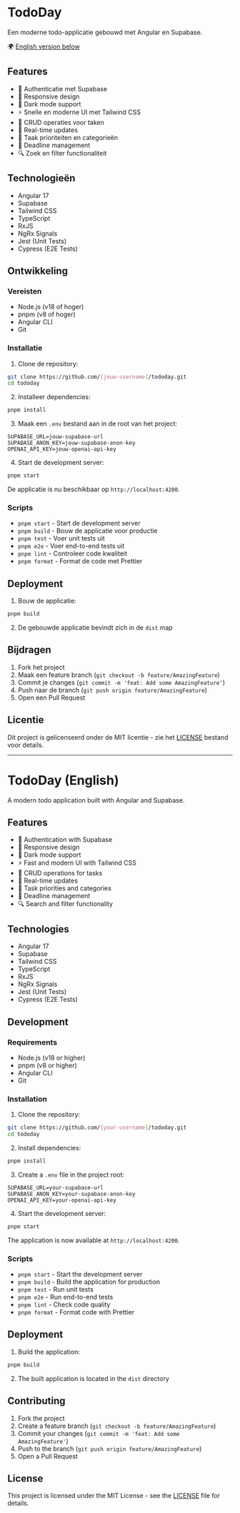 # TodoDay

Een moderne todo-applicatie gebouwd met Angular en Supabase.

🌍 [English version below](#english)

## Features

- 🔐 Authenticatie met Supabase
- 📱 Responsive design
- 🌙 Dark mode support
- ⚡ Snelle en moderne UI met Tailwind CSS
- 📝 CRUD operaties voor taken
- 🔄 Real-time updates
- 🎯 Taak prioriteiten en categorieën
- 📅 Deadline management
- 🔍 Zoek en filter functionaliteit

## Technologieën

- Angular 17
- Supabase
- Tailwind CSS
- TypeScript
- RxJS
- NgRx Signals
- Jest (Unit Tests)
- Cypress (E2E Tests)

## Ontwikkeling

### Vereisten

- Node.js (v18 of hoger)
- pnpm (v8 of hoger)
- Angular CLI
- Git

### Installatie

1. Clone de repository:

```bash
git clone https://github.com/[jouw-username]/tododay.git
cd tododay
```

2. Installeer dependencies:

```bash
pnpm install
```

3. Maak een `.env` bestand aan in de root van het project:

```env
SUPABASE_URL=jouw-supabase-url
SUPABASE_ANON_KEY=jouw-supabase-anon-key
OPENAI_API_KEY=jouw-openai-api-key
```

4. Start de development server:

```bash
pnpm start
```

De applicatie is nu beschikbaar op `http://localhost:4200`.

### Scripts

- `pnpm start` - Start de development server
- `pnpm build` - Bouw de applicatie voor productie
- `pnpm test` - Voer unit tests uit
- `pnpm e2e` - Voer end-to-end tests uit
- `pnpm lint` - Controleer code kwaliteit
- `pnpm format` - Format de code met Prettier

## Deployment

1. Bouw de applicatie:

```bash
pnpm build
```

2. De gebouwde applicatie bevindt zich in de `dist` map

## Bijdragen

1. Fork het project
2. Maak een feature branch (`git checkout -b feature/AmazingFeature`)
3. Commit je changes (`git commit -m 'feat: Add some AmazingFeature'`)
4. Push naar de branch (`git push origin feature/AmazingFeature`)
5. Open een Pull Request

## Licentie

Dit project is gelicenseerd onder de MIT licentie - zie het [LICENSE](LICENSE) bestand voor details.

---

<a name="english"></a>

# TodoDay (English)

A modern todo application built with Angular and Supabase.

## Features

- 🔐 Authentication with Supabase
- 📱 Responsive design
- 🌙 Dark mode support
- ⚡ Fast and modern UI with Tailwind CSS
- 📝 CRUD operations for tasks
- 🔄 Real-time updates
- 🎯 Task priorities and categories
- 📅 Deadline management
- 🔍 Search and filter functionality

## Technologies

- Angular 17
- Supabase
- Tailwind CSS
- TypeScript
- RxJS
- NgRx Signals
- Jest (Unit Tests)
- Cypress (E2E Tests)

## Development

### Requirements

- Node.js (v18 or higher)
- pnpm (v8 or higher)
- Angular CLI
- Git

### Installation

1. Clone the repository:

```bash
git clone https://github.com/[your-username]/tododay.git
cd tododay
```

2. Install dependencies:

```bash
pnpm install
```

3. Create a `.env` file in the project root:

```env
SUPABASE_URL=your-supabase-url
SUPABASE_ANON_KEY=your-supabase-anon-key
OPENAI_API_KEY=your-openai-api-key
```

4. Start the development server:

```bash
pnpm start
```

The application is now available at `http://localhost:4200`.

### Scripts

- `pnpm start` - Start the development server
- `pnpm build` - Build the application for production
- `pnpm test` - Run unit tests
- `pnpm e2e` - Run end-to-end tests
- `pnpm lint` - Check code quality
- `pnpm format` - Format code with Prettier

## Deployment

1. Build the application:

```bash
pnpm build
```

2. The built application is located in the `dist` directory

## Contributing

1. Fork the project
2. Create a feature branch (`git checkout -b feature/AmazingFeature`)
3. Commit your changes (`git commit -m 'feat: Add some AmazingFeature'`)
4. Push to the branch (`git push origin feature/AmazingFeature`)
5. Open a Pull Request

## License

This project is licensed under the MIT License - see the [LICENSE](LICENSE) file for details.
